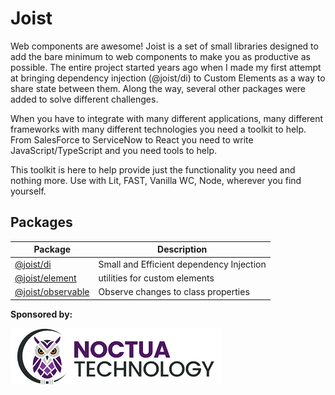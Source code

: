 
# Joist

Web components are awesome! Joist is a set of small libraries designed to add the bare minimum to web components to make you as productive as possible. The entire project started years ago when I made my first attempt at bringing dependency injection (@joist/di) to Custom Elements as a way to share state between them. Along the way, several other packages were added to solve different challenges.

When you have to integrate with many different applications, many different frameworks with many different technologies you need a toolkit to help.
From SalesForce to ServiceNow to React you need to write JavaScript/TypeScript and you need tools to help.

This toolkit is here to help provide just the functionality you need and nothing more. Use with Lit, FAST, Vanilla WC, Node, wherever you find yourself.

## Packages

| Package                                  | Description                              |
| ---------------------------------------- | ---------------------------------------- |
| [@joist/di](packages/di)                 | Small and Efficient dependency Injection |
| [@joist/element](packages/element)       | utilities for custom elements            |
| [@joist/observable](packages/observable) | Observe changes to class properties      |

**Sponsored by:**

[![Noctua Logo](assets/Noctua_Logo.webp)](https://github.com/Noctua-Technology)
